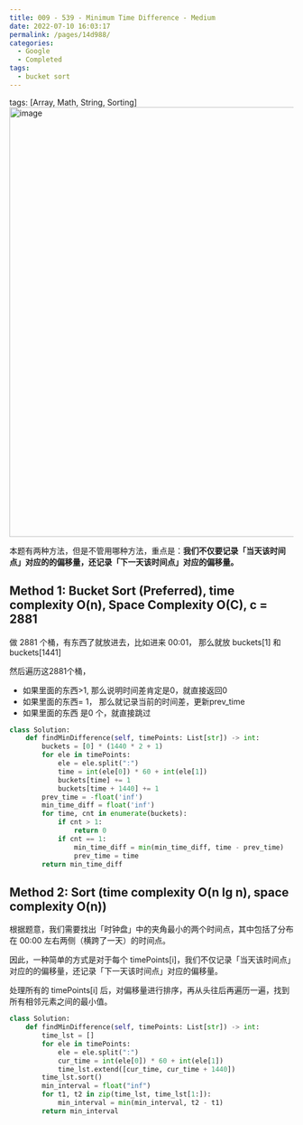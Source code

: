 ```yaml
---
title: 009 - 539 - Minimum Time Difference - Medium
date: 2022-07-10 16:03:17
permalink: /pages/14d988/
categories:
  - Google
  - Completed
tags:
  - bucket sort
---
```

tags: [Array, Math, String, Sorting]
<img width="761" alt="image" src="https://user-images.githubusercontent.com/41789327/179427878-6556e725-fe45-4f2a-8ee3-59e7c189af47.png">

本题有两种方法，但是不管用哪种方法，重点是：**我们不仅要记录「当天该时间点」对应的的偏移量，还记录「下一天该时间点」对应的偏移量。**

## Method 1: Bucket Sort (Preferred), time complexity O(n), Space Complexity O(C), c = 2881
做 2881 个桶，有东西了就放进去，比如进来 00:01， 那么就放 buckets[1] 和 buckets[1441]

然后遍历这2881个桶，
- 如果里面的东西>1, 那么说明时间差肯定是0，就直接返回0
- 如果里面的东西= 1， 那么就记录当前的时间差，更新prev_time
- 如果里面的东西 是0 个，就直接跳过

```python
class Solution:
	def findMinDifference(self, timePoints: List[str]) -> int:
		buckets = [0] * (1440 * 2 + 1)
		for ele in timePoints:
			ele = ele.split(":")
			time = int(ele[0]) * 60 + int(ele[1])
			buckets[time] += 1
			buckets[time + 1440] += 1
		prev_time = -float('inf')
		min_time_diff = float('inf')
		for time, cnt in enumerate(buckets):
			if cnt > 1:
				return 0
			if cnt == 1:
				min_time_diff = min(min_time_diff, time - prev_time)
				prev_time = time
		return min_time_diff
```

## Method 2: Sort (time complexity O(n lg n), space complexity O(n))
根据题意，我们需要找出「时钟盘」中的夹角最小的两个时间点，其中包括了分布在 00:00 左右两侧（横跨了一天）的时间点。

因此，一种简单的方式是对于每个 timePoints[i]，我们不仅记录「当天该时间点」对应的的偏移量，还记录「下一天该时间点」对应的偏移量。

处理所有的 timePoints[i] 后，对偏移量进行排序，再从头往后再遍历一遍，找到所有相邻元素之间的最小值。
```python
class Solution:
    def findMinDifference(self, timePoints: List[str]) -> int:
        time_lst = []
        for ele in timePoints:
            ele = ele.split(":")
            cur_time = int(ele[0]) * 60 + int(ele[1])
            time_lst.extend([cur_time, cur_time + 1440])
        time_lst.sort()
        min_interval = float("inf")
        for t1, t2 in zip(time_lst, time_lst[1:]):
            min_interval = min(min_interval, t2 - t1)
        return min_interval
```
